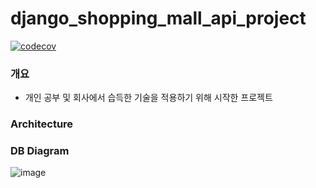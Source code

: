 # django_shopping_mall_api_project
[![codecov](https://codecov.io/gh/taxijjang/django_shopping_mall_api_project/branch/dev/graph/badge.svg?token=J761FVEC5X)](https://codecov.io/gh/taxijjang/django_shopping_mall_api_project)

### 개요
- 개인 공부 및 회사에서 습득한 기술을 적용하기 위해 시작한 프로젝트


### Architecture


### DB Diagram
![image](https://user-images.githubusercontent.com/29100894/154602478-712c097c-e242-4a01-9107-8b08d8207ba2.png)

